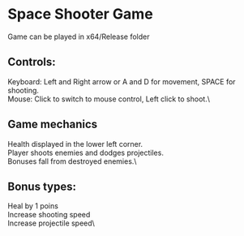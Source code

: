 # Space Shooter Game

Game can be played in x64/Release folder

## Controls:
Keyboard: Left and Right arrow or A and D  for movement, SPACE for shooting.\
Mouse: Click to switch to mouse control, Left click to shoot.\

## Game mechanics
Health displayed in the lower left corner.\
Player shoots enemies and dodges projectiles.\
Bonuses fall from destroyed enemies.\

## Bonus types:
Heal by 1 poins\
Increase shooting speed\
Increase projectile speed\